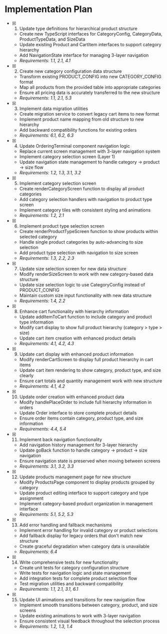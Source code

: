 # Implementation Plan

- [x] 1. Update type definitions for hierarchical product structure
  - Create new TypeScript interfaces for CategoryConfig, CategoryData, ProductTypeData, and SizeData
  - Update existing Product and CartItem interfaces to support category hierarchy
  - Add NavigationState interface for managing 3-layer navigation
  - _Requirements: 1.1, 2.1, 4.1_

- [x] 2. Create new category configuration data structure
  - Transform existing PRODUCT_CONFIG into new CATEGORY_CONFIG format
  - Map all products from the provided table into appropriate categories
  - Ensure all pricing data is accurately transferred to the new structure
  - _Requirements: 1.1, 2.1, 5.3_

- [x] 3. Implement data migration utilities
  - Create migration service to convert legacy cart items to new format
  - Implement product name mapping from old structure to new hierarchy
  - Add backward compatibility functions for existing orders
  - _Requirements: 6.1, 6.2, 6.3_

- [x] 4. Update OrderingTerminal component navigation logic
  - Replace current screen management with 3-layer navigation system
  - Implement category selection screen (Layer 1)
  - Update navigation state management to handle category → product → size flow
  - _Requirements: 1.2, 1.3, 3.1, 3.2_

- [x] 5. Implement category selection screen
  - Create renderCategoryScreen function to display all product categories
  - Add category selection handlers with navigation to product type screen
  - Implement category tiles with consistent styling and animations
  - _Requirements: 1.2, 2.1_

- [x] 6. Implement product type selection screen
  - Create renderProductTypeScreen function to show products within selected category
  - Handle single product categories by auto-advancing to size selection
  - Add product type selection with navigation to size screen
  - _Requirements: 1.3, 2.2, 2.3_

- [x] 7. Update size selection screen for new data structure
  - Modify renderSizeScreen to work with new category-based data structure
  - Update size selection logic to use CategoryConfig instead of PRODUCT_CONFIG
  - Maintain custom size input functionality with new data structure
  - _Requirements: 1.4, 2.2_

- [x] 8. Enhance cart functionality with hierarchy information
  - Update addItemToCart function to include category and product type information
  - Modify cart display to show full product hierarchy (category > type > size)
  - Update cart item creation with enhanced product details
  - _Requirements: 4.1, 4.2, 4.3_

- [x] 9. Update cart display with enhanced product information
  - Modify renderCartScreen to display full product hierarchy in cart items
  - Update cart item rendering to show category, product type, and size clearly
  - Ensure cart totals and quantity management work with new structure
  - _Requirements: 4.1, 4.2_

- [x] 10. Update order creation with enhanced product data
  - Modify handlePlaceOrder to include full hierarchy information in orders
  - Update Order interface to store complete product details
  - Ensure order items contain category, product type, and size information
  - _Requirements: 4.4, 5.4_

- [x] 11. Implement back navigation functionality
  - Add navigation history management for 3-layer hierarchy
  - Update goBack function to handle category → product → size navigation
  - Ensure navigation state is preserved when moving between screens
  - _Requirements: 3.1, 3.2, 3.3_

- [x] 12. Update products management page for new structure
  - Modify ProductsPage component to display products grouped by category
  - Update product editing interface to support category and type assignment
  - Implement category-based product organization in management interface
  - _Requirements: 5.1, 5.2, 5.3_

- [x] 13. Add error handling and fallback mechanisms
  - Implement error handling for invalid category or product selections
  - Add fallback display for legacy orders that don't match new structure
  - Create graceful degradation when category data is unavailable
  - _Requirements: 6.4_

- [x] 14. Write comprehensive tests for new functionality
  - Create unit tests for category configuration structure
  - Write tests for navigation logic and state management
  - Add integration tests for complete product selection flow
  - Test migration utilities and backward compatibility
  - _Requirements: 1.1, 2.1, 3.1, 6.1_

- [x] 15. Update UI animations and transitions for new navigation flow
  - Implement smooth transitions between category, product, and size screens
  - Update existing animations to work with 3-layer navigation
  - Ensure consistent visual feedback throughout the selection process
  - _Requirements: 1.2, 1.3, 1.4_
